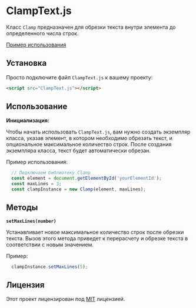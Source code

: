 # ClampText.js
Класс `Clamp` предназначен для обрезки текста внутри элемента до определенного числа строк.

[Пример использования](https://ruden2007.github.io/ClampText.js/index.html)

## Установка

Просто подключите файл `ClampText.js` к вашему проекту:

```html
<script src="ClampText.js"></script>
```

## Использование

**Инициализация:**

   Чтобы начать использовать `ClampText.js`, вам нужно создать экземпляр класса, указав элемент, в котором необходимо обрезать текст, и опциональное максимальное количество строк. После создания экземпляра класса, текст будет автоматически обрезан.

   Пример использования:

  ```javascript
    // Подключаем библиотеку Clamp
    const element = document.getElementById('yourElementId');
    const maxLines = 3;
    const clampInstance = new Clamp(element, maxLines);
   ```

## Методы

**`setMaxLines(number)`**

  Устанавливает новое максимальное количество строк после обрезки текста. Вызов этого метода приведет к перерасчету и обрезке текста в соответствии с новым значением.

  Пример:

  ```javascript
    clampInstance.setMaxLines(5);
   ```

## Лицензия

Этот проект лицензирован под [MIT](LICENSE) лицензией.
